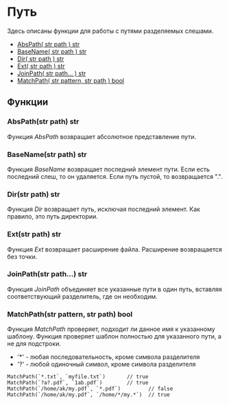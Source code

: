 # Путь

Здесь описаны функции для работы с путями разделяемых слешами.

* [AbsPath\( str path \) str](path.md#abspathstr-path-str)
* [BaseName\( str path \) str](path.md#basenamestr-path-str)
* [Dir\( str path \) str](path.md#dirstr-path-str)
* [Ext\( str path \) str](path.md#extstr-path-str)
* [JoinPath\( str path... \) str](path.md#joinpathstr-path-str)
* [MatchPath\( str pattern, str path \) bool](path.md#matchpathstr-pattern-str-path-bool)

## Функции

### AbsPath\(str path\) str

Функция _AbsPath_ возвращает абсолютное представление пути.

### BaseName\(str path\) str

Функция _BaseName_ возвращает последний элемент пути. Если есть последний слеш, то он удаляется. Если путь пустой, то возвращается ".".

### Dir\(str path\) str

Функция _Dir_ возвращает путь, исключая последний элемент. Как правило, это путь директории.

### Ext\(str path\) str

Функция _Ext_ возвращает расширение файла. Расширение возвращается без точки.

### JoinPath\(str path...\) str

Функция _JoinPath_ объединяет все указанные пути в один путь, вставляя соответствующий разделитель, где он необходим.

### MatchPath\(str pattern, str path\) bool

Функция _MatchPath_ проверяет, подходит ли данное имя к указанному шаблону. Функция проверяет шаблон полностью для указанного пути, а не для подстроки.

* '\*' - любая последовательность, кроме символа разделителя
* '?' - любой одиночный символ, кроме символа разделителя

```text
MatchPath(`*.txt`, `myfile.txt`)       // true
MatchPath(`?a?.pdf`, `1ab.pdf`)        // true
MatchPath(`/home/ak/my.pdf`, `*.pdf`)         // false
MatchPath(`/home/ak/my.pdf`, `/home/*/my.*`)  // true
```

